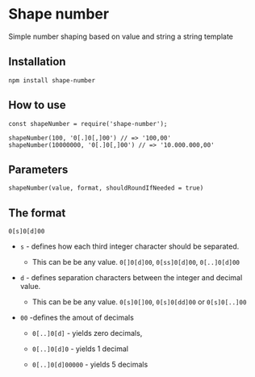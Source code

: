 # Shape number

Simple number shaping based on value and string a string template

## Installation
```
npm install shape-number
```

## How to use

```
const shapeNumber = require('shape-number');

shapeNumber(100, '0[.]0[,]00') // => '100,00'
shapeNumber(10000000, '0[.]0[,]00') // => '10.000.000,00'
```

## Parameters

```
shapeNumber(value, format, shouldRoundIfNeeded = true)
```

## The format

`0[s]0[d]00`

- `s` - defines how each third integer character should be separated.

  - This can be be any value. `0[]0[d]00`, `0[ss]0[d]00`, `0[..]0[d]00`

- `d` - defines separation characters between the integer and decimal value.

  - This can be be any value. `0[s]0[]00`, `0[s]0[dd]00` or `0[s]0[..]00`

- `00` -defines the amout of decimals

  - `0[..]0[d]` - yields zero decimals,

  - `0[..]0[d]0` - yields 1 decimal

  - `0[..]0[d]00000` - yields 5 decimals

